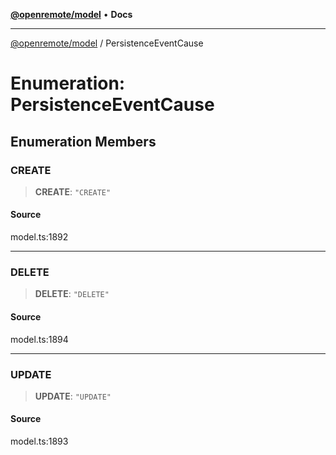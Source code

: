 [**@openremote/model**](../README.md) • **Docs**

***

[@openremote/model](../globals.md) / PersistenceEventCause

# Enumeration: PersistenceEventCause

## Enumeration Members

### CREATE

> **CREATE**: `"CREATE"`

#### Source

model.ts:1892

***

### DELETE

> **DELETE**: `"DELETE"`

#### Source

model.ts:1894

***

### UPDATE

> **UPDATE**: `"UPDATE"`

#### Source

model.ts:1893

